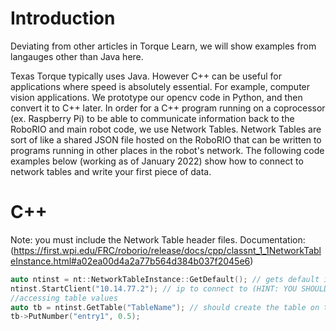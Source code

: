 # Introduction

Deviating from other articles in Torque Learn, we will show examples from langauges other than Java here.

Texas Torque typically uses Java. However C++ can be useful for applications where speed is absolutely essential. For example, computer vision applications. We prototype our opencv code in Python, and then convert it to C++ later. In order for a C++ program running on a coprocessor (ex. Raspberry Pi) to be able to communicate information back to the RoboRIO and main robot code, we use Network Tables. Network Tables are sort of like a shared JSON file hosted on the RoboRIO that can be written to programs running in other places in the robot's network. The following code examples below (working as of January 2022) show how to connect to network tables and write your first piece of data.

# C++
Note: you must include the Network Table header files.
Documentation: (https://first.wpi.edu/FRC/roborio/release/docs/cpp/classnt_1_1NetworkTableInstance.html#a02ea00d4a2a77b564d384b037f2045e6)

```c++
auto ntinst = nt::NetworkTableInstance::GetDefault(); // gets default instance of network tables
ntinst.StartClient("10.14.77.2"); // ip to connect to (HINT: YOU SHOULD be using a static ip 10.XX.XX.2 where XXXX is your team number)
//accessing table values
auto tb = ntinst.GetTable("TableName"); // should create the table on the network if it doesn't exist, returns a ptr to the table!
tb->PutNumber("entry1", 0.5);
```



